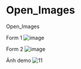 # Open_Images
Open_Images

Form 1
![image](https://github.com/TrinhTuandan/Open_Images/assets/103828753/a2322d91-1cce-4cf3-8baa-6573d0199795)

Form 2
![image](https://github.com/TrinhTuandan/Open_Images/assets/103828753/ae5a5620-59e5-4aae-bd6a-f3796e5e1baf)

Ảnh demo 
 ![11](https://github.com/TrinhTuandan/Open_Images/assets/103828753/737f2620-9938-4e36-8e73-bc88bbc51cc8)
